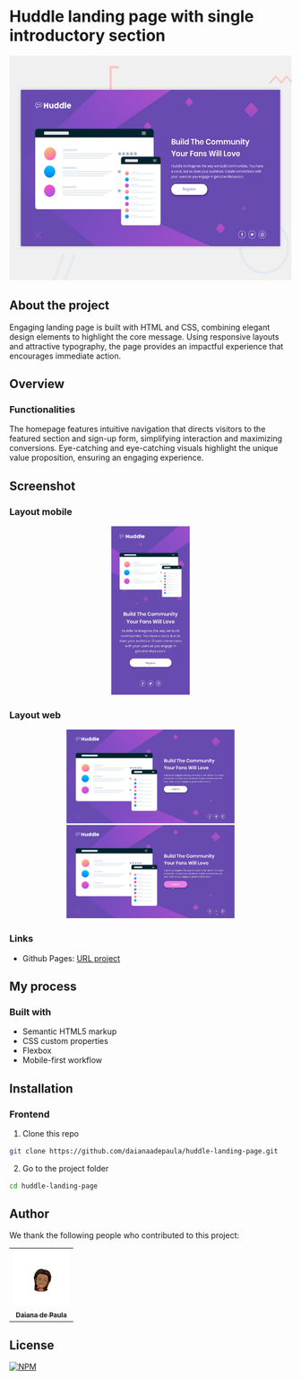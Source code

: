 # Huddle landing page with single introductory section

<div align="center" >
  <img src="./design/desktop-preview.jpg" alt="Project image" height="400px">
</div>

## About the project

Engaging landing page is built with HTML and CSS, combining elegant design elements to highlight the core message. Using responsive layouts and attractive typography, the page provides an impactful experience that encourages immediate action.

## Overview

### Functionalities

The homepage features intuitive navigation that directs visitors to the featured section and sign-up form, simplifying interaction and maximizing conversions. Eye-catching and eye-catching visuals highlight the unique value proposition, ensuring an engaging experience.

## Screenshot

### Layout mobile

<div align="center" >
  <img src="./design/mobile-design.jpg" alt="Project mobile" height="300px">
</div>
 
### Layout web

<div align="center" >
  <img src="./design/desktop-design.jpg" alt="Project desktop" width="300px">
  <img src="./design/active-states.jpg" alt="Project desktop" width="300px">
</div>

### Links

- Github Pages: [URL project](https://daianaadepaula.github.io)

## My process

### Built with

- Semantic HTML5 markup
- CSS custom properties
- Flexbox
- Mobile-first workflow

## Installation

### Frontend

1. Clone this repo
```bash
git clone https://github.com/daianaadepaula/huddle-landing-page.git
```

2. Go to the project folder
```bash
cd huddle-landing-page
```

## Author

We thank the following people who contributed to this project:

<table>
  <tr>
    <td align="center">
      <a href="#">
        <img src="https://github.com/daianaadepaula/daianaadepaula/blob/master/assets/daianaanimacaopiscadinhasemcirculo.png" width="100px;" alt="Foto da Daiana de Paula no GitHub"/><br>
        <sub>
          <b>Daiana de Paula</b>
        </sub>
      </a>
    </td>
    
</table>

## License

[![NPM](https://img.shields.io/npm/l/react)](https://github.com/daianaadepaula/)

